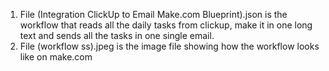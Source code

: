 1. File (Integration ClickUp to Email Make.com Blueprint).json is the workflow that reads all the daily tasks from clickup, make it in one long text and sends all the tasks in one single email.
2. File (workflow ss).jpeg is the image file showing how the workflow looks like on make.com


